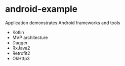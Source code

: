# android-example
Application demonstrates Android frameworks and tools

* Kotlin
* MVP architecture
* Dagger
* RxJava2
* Retrofit2
* OkHttp3

